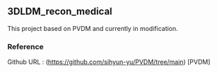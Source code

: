## 3DLDM_recon_medical

This project based on PVDM and currently in modification.

### Reference

Github URL : (https://github.com/sihyun-yu/PVDM/tree/main) [PVDM]
